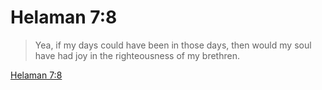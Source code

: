 # Helaman 7:8

> Yea, if my days could have been in those days, then would my soul have had joy in the righteousness of my brethren.

[Helaman 7:8](https://www.churchofjesuschrist.org/study/scriptures/bofm/hel/7?lang=eng&id=p8#p8)


